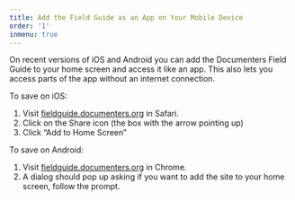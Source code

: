 ```yaml
---
title: Add the Field Guide as an App on Your Mobile Device
order: '1'
inmenu: true
---
```

On recent versions of iOS and Android you can add the Documenters Field Guide to your home screen and access it like an app. This also lets you access parts of the app without an internet connection.

To save on iOS:

1. Visit [fieldguide.documenters.org](https://fieldguide.documenters.org/) in Safari.
2. Click on the Share icon (the box with the arrow pointing up)
3. Click “Add to Home Screen”

To save on Android:

1. Visit [fieldguide.documenters.org](https://fieldguide.documenters.org/) in Chrome.
2. A dialog should pop up asking if you want to add the site to your home screen, follow the prompt.
